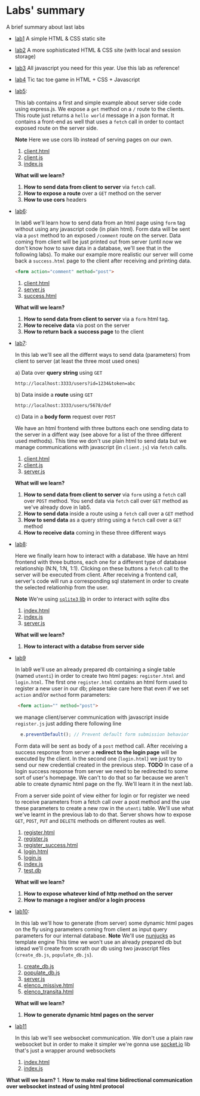 # Labs' summary
A brief summary about last labs

* [lab1](https://github.com/kinderp/lab1)
  A simple HTML & CSS static site 

* [lab2](https://github.com/kinderp/lab2)
  A more sophisticated HTML & CSS site (with local and session storage)

* [lab3](https://github.com/kinderp/lab3)
  All javascript you need for this year. Use this lab as reference!

* [lab4](https://github.com/kinderp/lab4)
  Tic tac toe game in HTML + CSS + Javascript 

* [lab5](https://github.com/kinderp/lab5):
  
  This lab contains a first and simple example about server side code using express.js. We expose a `get` method on a `/` route to the clients. This route just returns a `hello world` message in a json format. It contains a front-end as well that uses a `fetch` call in order to contact exposed route on the server side.
  
  **Note** Here we use cors lib instead of serving pages on our own.
    1. [client.html](https://github.com/kinderp/lab5/blob/master/client.html)
    2. [client.js](https://github.com/kinderp/lab5/blob/master/client.js)
    3. [index.js](https://github.com/kinderp/lab5/blob/master/index.js)
 
  **What will we learn?**
    1. **How to send data from client to server** via `fetch` call.
    2. **How to expose a route** over a `GET` method on the server
    3. **How to use cors** headers
       
* [lab6](https://github.com/kinderp/lab6):

  In lab6 we'll learn how to send data from an html page using `form` tag without using any javascript code (in plain html). Form data will be sent via a `post` method to an exposed `/comment` route on the server. Data coming from client will be just printed out from server (until now we don't know how to save data in a database, we'll see that in the following labs). To make our example more realistic our server will come back a `success.html` page to the client after receiving and printing data. 

  ```html
  <form action="comment" method="post">
  ```
  1. [client.html](https://github.com/kinderp/lab6/blob/master/client.html)
  2. [server.js](https://github.com/kinderp/lab6/blob/master/server.js)
  3. [success.html](https://github.com/kinderp/lab6/blob/master/success.html)
 
  **What will we learn?**
    1. **How to send data from client to server** via a `form` html tag.
    2. **How to receive data** via post on the server
    3. **How to return back a success page** to the client
       
* [lab7](https://github.com/kinderp/lab7):

  In this lab we'll see all the differnt ways to send data (parameters) from client to server (at least the three most used ones)
  
  a) Data over **query string** using `GET`
     ```
     http://localhost:3333/users?id=1234&token=abc
     ```
  b) Data inside a **route** using `GET`
     ```
     http://localhost:3333/users/5678/def
     ```
  c) Data in a **body form** request over `POST`
  
  We have an html frontend with three buttons each one sending data to the server in a diffent way (see above for a list of the three different used methods). This time we don't use plain html to send data but we manage communications with javascript (in `client.js`) via `fetch` calls.

    1. [client.html](https://github.com/kinderp/lab7/blob/master/client.html)
    2. [client.js](https://github.com/kinderp/lab7/blob/master/client.js)
    3. [server.js](https://github.com/kinderp/lab7/blob/master/server.js)

  **What will we learn?**
    1. **How to send data from client to server** via `form` using a `fetch` call over `POST` method. You send data via `fetch` call over `GET` method as we've already dove in lab5. 
    2. **How to send data** inside a route using a `fetch` call over a `GET` method
    3. **How to send data** as a query string using a `fetch` call over a `GET` method 
    4. **How to receive data** coming in these three different ways

* [lab8](https://github.com/kinderp/lab8):

  Here we finally learn how to interact with a database. We have an html frontend with three buttons, each one for a different type of database relationship (N:N, 1:N, 1:1). Clicking on these buttons a `fetch` call to the server will be executed from client. After receiving a frontend call, server's code will run a corresponding sql statement in order to create the selected relationhip from the user.

  **Note** We're using [`sqlite3` lib](https://www.npmjs.com/package/sqlite3) in order to interact with sqlite dbs  
    1. [index.html](https://github.com/kinderp/lab8/blob/master/index.html)
    2. [index.js](https://github.com/kinderp/lab8/blob/master/index.js)
    3. [server.js](https://github.com/kinderp/lab8/blob/master/server.js)
 
    **What will we learn?**
    1. **How to interact with a databse from server side**

* [lab9](https://github.com/kinderp/lab9)

  In lab9 we'll use an already prepared db containing a single table (named `utenti`) in order to create two html pages: `register.html` and `login.html`. The first one `register.html` contains an html form used to register a new user in our db; please take care here that even if we set `action` and/or `method` form parameters:
  
   ```html
    <form action="" method="post">
   ```
  
  we manage client/server communication with javascript inside `register.js` just adding there following line

   ```js
     e.preventDefault(); // Prevent default form submission behavior
   ```

    Form data will be sent as body of a `post` method call. After receiving a success response from server a **redirect to the login page** will be executed by the client.
  In the second one (`login.html`) we just try to send our new credential created in the previous step. **TODO** In case of a login success response from server we need to be redirected to some sort of user's homepage. We can't to do that so far because we aren't able to create dynamic html page on the fly. We'll learn it in the next lab.
  
    From a server side point of view either for login or for register we need to receive parameters from a fetch call over a post method and the use these parameters to create a new row in the `utenti` table. We'll use what we've learnt in the previous lab to do that. Server shows how to expose `GET`, `POST`, `PUT` and `DELETE` methods on different routes as well.

   1. [register.html](https://github.com/kinderp/lab9/blob/master/register.html)
   2. [register.js](https://github.com/kinderp/lab9/blob/master/register.js)
   3. [register_success.html](https://github.com/kinderp/lab9/blob/master/register_success.html)
   4. [login.html](https://github.com/kinderp/lab9/blob/master/login.html)
   5. [login.js](https://github.com/kinderp/lab9/blob/master/login.js)
   6. [index.js](https://github.com/kinderp/lab9/blob/master/index.js)
   7. [test.db](https://github.com/kinderp/lab9/blob/master/test.db)

   **What will we learn?**
 
  1. **How to expose whatever kind of http method on the server** 
  2. **How to manage a regiser and/or a login process** 
    
* [lab10](https://github.com/kinderp/lab10):

  In this lab we'll how to generate (from server) some dynamic html pages on the fly using parameters coming from client as input query parameters for our internal database.
  **Note** We'll use [nunjucks](https://mozilla.github.io/nunjucks/) as template engine
  This time we won't use an already prepared db but istead we'll create from scrath our db using two javascript files (`create_db.js`, `populate_db.js`).

   1. [create_db.js](https://github.com/kinderp/lab10/blob/master/create_db.js)
   2. [populate_db.js](https://github.com/kinderp/lab10/blob/master/populate_db.js)
   3. [server.js](https://github.com/kinderp/lab10/blob/master/server.js)
   4. [elenco_missive.html](https://github.com/kinderp/lab10/blob/master/elenco_missive.html)
   5. [elenco_transita.html](https://github.com/kinderp/lab10/blob/master/elenco_transita.html)

  **What will we learn?**
    1. **How to generate dynamic html pages on the server**

 * [lab11](https://github.com/TheBitPoets/websocket-node)

   In this lab we'll see websocket communication. We don't use a plain raw websocket but in order to make it simpler we're gonna use [socket.io](https://socket.io/) lib that's just a wrapper around websockets

   1. [index.html](https://github.com/TheBitPoets/websocket-node/blob/main/index.html)
   2. [index.js](https://github.com/TheBitPoets/websocket-node/blob/main/index.js)
     
  **What will we learn?**
    1. **How to make real time bidirectional communication over websocket instead of using html protocol**
  
